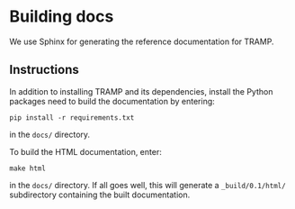 # Building docs

We use Sphinx for generating the reference documentation for TRAMP.

## Instructions

In addition to installing TRAMP and its dependencies, install the Python
packages need to build the documentation by entering:

    pip install -r requirements.txt

in the ``docs/`` directory.

To build the HTML documentation, enter:

    make html

in the ``docs/`` directory. If all goes well, this will generate a
``_build/0.1/html/`` subdirectory containing the built documentation.
